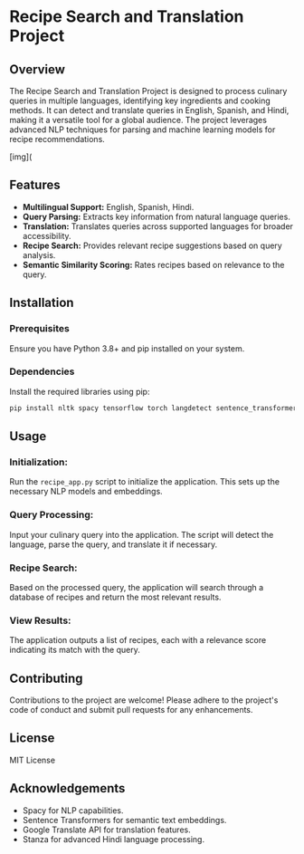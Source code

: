 # Recipe Search and Translation Project

## Overview
The Recipe Search and Translation Project is designed to process culinary queries in multiple languages, identifying key ingredients and cooking methods. It can detect and translate queries in English, Spanish, and Hindi, making it a versatile tool for a global audience. The project leverages advanced NLP techniques for parsing and machine learning models for recipe recommendations.

[img](

## Features
- **Multilingual Support:** English, Spanish, Hindi.
- **Query Parsing:** Extracts key information from natural language queries.
- **Translation:** Translates queries across supported languages for broader accessibility.
- **Recipe Search:** Provides relevant recipe suggestions based on query analysis.
- **Semantic Similarity Scoring:** Rates recipes based on relevance to the query.

## Installation

### Prerequisites
Ensure you have Python 3.8+ and pip installed on your system.

### Dependencies
Install the required libraries using pip:

```bash
pip install nltk spacy tensorflow torch langdetect sentence_transformers faiss-cpu googletrans==4.0.0-rc1 stanza
```


## Usage

### Initialization:
Run the `recipe_app.py` script to initialize the application. This sets up the necessary NLP models and embeddings.

### Query Processing:
Input your culinary query into the application. The script will detect the language, parse the query, and translate it if necessary.

### Recipe Search:
Based on the processed query, the application will search through a database of recipes and return the most relevant results.

### View Results:
The application outputs a list of recipes, each with a relevance score indicating its match with the query.

## Contributing
Contributions to the project are welcome! Please adhere to the project's code of conduct and submit pull requests for any enhancements.

## License
MIT License

## Acknowledgements
- Spacy for NLP capabilities.
- Sentence Transformers for semantic text embeddings.
- Google Translate API for translation features.
- Stanza for advanced Hindi language processing.

